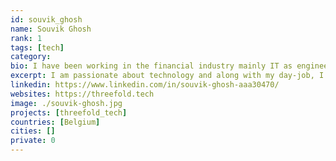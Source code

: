 ```yaml
---
id: souvik_ghosh
name: Souvik Ghosh
rank: 1
tags: [tech]
category:
bio: I have been working in the financial industry mainly IT as engineer, architect and more recently as AI/ML engineer. I am passionate about technology and along with my day-job, I am also working as a freelance ML specialist. The technology behind threefold is convicing and the mission to build more user-centric internet. Most importantly, I am originally from India and I understand fully why access to free internet is a fundamental human right and what information warfare can do to a country. Threefold is on a mission to make it right and it would be an honour to be part of such a mission. My contributions will be mostly technical coming from a world of analytics and working on Natural Language Processing for past 2 years dedicated a good amount of my time building open-source products. My contribution for the moment is focussed around 3bot.
excerpt: I am passionate about technology and along with my day-job, I am also working as a freelance ML specialist.
linkedin: https://www.linkedin.com/in/souvik-ghosh-aaa30470/
websites: https://threefold.tech
image: ./souvik-ghosh.jpg
projects: [threefold_tech]
countries: [Belgium]
cities: []
private: 0
---
```

